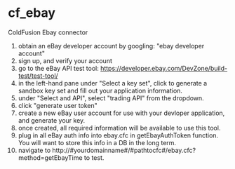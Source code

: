 cf_ebay
=======

ColdFusion Ebay connector

1. obtain an eBay developer account by googling: "ebay developer account"
2. sign up, and verify your account
3. go to the eBay API test tool: https://developer.ebay.com/DevZone/build-test/test-tool/
4. in the left-hand pane under "Select a key set", click to generate a sandbox key set and fill out your application information.
5. under "Select and API", select "trading API" from the dropdown.
6. click "generate user token"
7. create a new eBay user account for use with your devloper application, and generate your key.
8. once created, all required information will be available to use this tool.
9. plug in all eBay auth info into ebay.cfc in getEbayAuthToken function. You will want to store this info in a DB in the long term.
10. navigate to http://#yourdomainname#/#pathtocfc#/ebay.cfc?method=getEbayTime to test.
